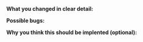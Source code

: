 **What you changed in clear detail:**


**Possible bugs:**


**Why you think this should be implented (optional):**

